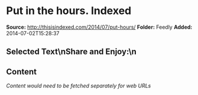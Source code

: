 # Put in the hours. Indexed

**Source:** http://thisisindexed.com/2014/07/put-hours/
**Folder:** Feedly
**Added:** 2014-07-02T15:28:37


## Selected Text\nShare and Enjoy:\n

## Content
*Content would need to be fetched separately for web URLs*
